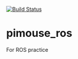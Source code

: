 [![Build Status](https://travis-ci.org/KOHE11/pimouse_ros.svg?branch=master)](https://travis-ci.org/KOHE11/pimouse_ros)

# pimouse_ros
For ROS practice
